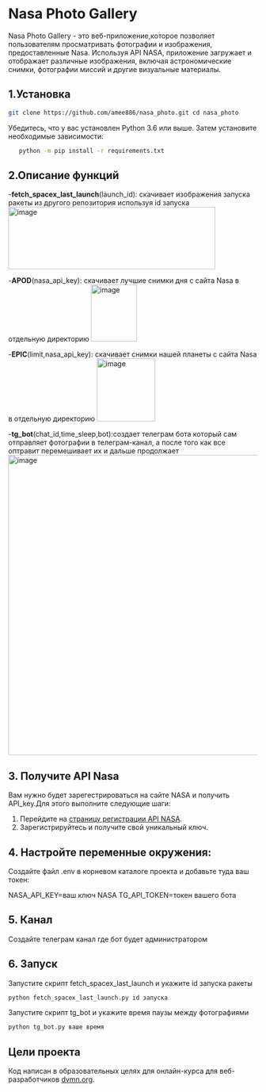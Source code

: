 # Nasa Photo Gallery

Nasa Photo Gallery - это веб-приложение,которое позволяет пользователям просматривать фотографии и изображения, предоставленные Nasa. Используя API NASA, приложение загружает и отображает различные изображения, включая астрономические снимки, фотографии миссий и другие визуальные материалы.

## 1.Установка

```bash
git clone https://github.com/amee886/nasa_photo.git cd nasa_photo
```

Убедитесь, что у вас установлен Python 3.6 или выше. Затем установите необходимые зависимости:
   
```bash
   python -m pip install -r requirements.txt
```

## 2.Описание функций
-**fetch_spacex_last_launch**(launch_id): скачивает изображения запуска ракеты из другого репозитория используя id запуска <img width="418" height="126" alt="image" src="https://github.com/user-attachments/assets/c6d1db04-e56d-457c-b1e3-b28ab5f0a2c7" />

-**APOD**(nasa_api_key): скачивает лучшие снимки дня с сайта Nasa в отдельную директорию <img width="93" height="115" alt="image" src="https://github.com/user-attachments/assets/8357cfd5-e4c5-4ddc-805a-196c615d5703" />

-**EPIC**(limit,nasa_api_key): скачивает снимки нашей планеты с сайта Nasa в отдельную директорию <img width="118" height="127" alt="image" src="https://github.com/user-attachments/assets/b2495d8f-68bd-4176-888c-9ca756ca3065" />

-**tg_bot**(chat_id,time_sleep,bot):создает телеграм бота который сам отправляет фотографии в телеграм-канал, а после того как все оптравит перемешивает их и дальше продолжает
<img width="848" height="606" alt="image" src="https://github.com/user-attachments/assets/945c3a6b-f062-41eb-8dba-d4efeddc36fe" />


## 3. Получите API Nasa
Вам нужно будет зарегестрироваться на сайте NASA и получить API_key.Для этого выполните следующие шаги:
1. Перейдите на [страницу регистрации API NASA](https://api.nasa.gov).
2. Зарегистрируйтесь и получите свой уникальный ключ.

## 4. Настройте переменные окружения:

Создайте файл .env в корневом каталоге проекта и добавьте туда ваш токен:

   
NASA_API_KEY=ваш ключ NASA
TG_API_TOKEN=токен вашего бота

## 5. Канал

Создайте телеграм канал где бот будет администратором

## 6. Запуск

Запустите скрипт fetch_spacex_last_launch и укажите id запуска ракеты

```bash
python fetch_spacex_last_launch.py id запуска
```

Запустите скрипт tg_bot и укажите время паузы между фотографиями

```bash
python tg_bot.py ваше время
```
## Цели проекта

Код написан в образовательных целях для онлайн-курса для веб-разработчиков [dvmn.org](https://dvmn.org/modules/).

   
